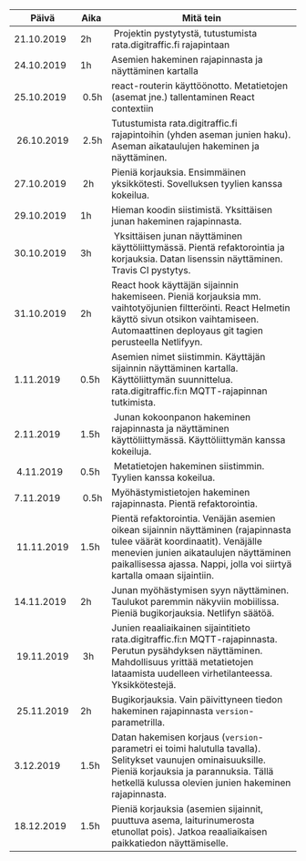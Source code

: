 | Päivä      | Aika | Mitä tein
|------------|------|------------------------
| 21.10.2019 | 2h   | Projektin pystytystä, tutustumista rata.digitraffic.fi rajapintaan
| 24.10.2019 | 1h   | Asemien hakeminen rajapinnasta ja näyttäminen kartalla
| 25.10.2019 | 0.5h | react-routerin käyttöönotto. Metatietojen (asemat jne.) tallentaminen React contextiin
| 26.10.2019 | 2.5h | Tutustumista rata.digitraffic.fi rajapintoihin (yhden aseman junien haku). Aseman aikataulujen hakeminen ja näyttäminen.
| 27.10.2019 | 2h   | Pieniä korjauksia. Ensimmäinen yksikkötesti. Sovelluksen tyylien kanssa kokeilua.
| 29.10.2019 | 1h   | Hieman koodin siistimistä. Yksittäisen junan hakeminen rajapinnasta.
| 30.10.2019 | 3h   | Yksittäisen junan näyttäminen käyttöliittymässä. Pientä refaktorointia ja korjauksia. Datan lisenssin näyttäminen. Travis CI pystytys.
| 31.10.2019 | 2h   | React hook käyttäjän sijainnin hakemiseen. Pieniä korjauksia mm. vaihtotyöjunien filtteröinti. React Helmetin käyttö sivun otsikon vaihtamiseen. Automaattinen deployaus git tagien perusteella Netlifyyn.
| 1.11.2019  | 0.5h | Asemien nimet siistimmin. Käyttäjän sijainnin näyttäminen kartalla. Käyttöliittymän suunnittelua. rata.digitraffic.fi:n MQTT-rajapinnan tutkimista.
| 2.11.2019  | 1.5h | Junan kokoonpanon hakeminen rajapinnasta ja näyttäminen käyttöliittymässä. Käyttöliittymän kanssa kokeiluja. 
| 4.11.2019  | 0.5h | Metatietojen hakeminen siistimmin. Tyylien kanssa kokeilua.
| 7.11.2019  | 0.5h | Myöhästymistietojen hakeminen rajapinnasta. Pientä refaktorointia.
| 11.11.2019 | 1.5h | Pientä refaktorointia. Venäjän asemien oikean sijainnin näyttäminen (rajapinnasta tulee väärät koordinaatit). Venäjälle menevien junien aikataulujen näyttäminen paikallisessa ajassa. Nappi, jolla voi siirtyä kartalla omaan sijaintiin.
| 14.11.2019 | 2h   | Junan myöhästymisen syyn näyttäminen. Taulukot paremmin näkyviin mobiilissa. Pieniä bugikorjauksia. Netlifyn säätöä.
| 19.11.2019 | 3h   | Junien reaaliaikainen sijaintitieto rata.digitraffic.fi:n MQTT-rajapinnasta. Perutun pysähdyksen näyttäminen. Mahdollisuus yrittää metatietojen lataamista uudelleen virhetilanteessa. Yksikkötestejä.
| 25.11.2019 | 2h   | Bugikorjauksia. Vain päivittyneen tiedon hakeminen rajapinnasta `version`-parametrilla.
| 3.12.2019  | 1.5h | Datan hakemisen korjaus (`version`-parametri ei toimi halutulla tavalla). Selitykset vaunujen ominaisuuksille. Pieniä korjauksia ja parannuksia. Tällä hetkellä kulussa olevien junien hakeminen rajapinnasta.
| 18.12.2019 | 1.5h | Pieniä korjauksia (asemien sijainnit, puuttuva asema, laiturinumerosta etunollat pois). Jatkoa reaaliaikaisen paikkatiedon näyttämiselle.
